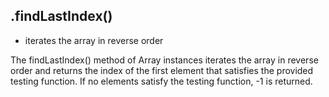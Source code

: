 

## .findLastIndex()
* iterates the array in reverse order

The findLastIndex() method of Array instances iterates the array in reverse
order and returns the index of the first element that satisfies the provided
testing function. If no elements satisfy the testing function, -1 is returned.
